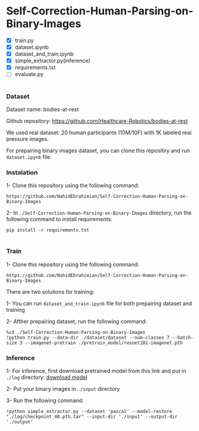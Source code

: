 # Self-Correction-Human-Parsing-on-Binary-Images


- [x] train.py
- [x] dataset.ipynb
- [x] dataset_and_train.ipynb
- [x] simple_extractor.py(inference)
- [x] requirements.txt
- [ ] evaluate.py
#

### Dataset

Dataset name: bodies-at-rest

Github repository: https://github.com/Healthcare-Robotics/bodies-at-rest

We used real dataset: 20 human participants (10M/10F) with 1K labeled real pressure images.

For prepairing binary images dataset, you can clone this repositiry and run `dataset.ipynb` file.


### Instalation

1- Clone this repository using the following command:

```
https://github.com/NahidEbrahimian/Self-Correction-Human-Parsing-on-Binary-Images
```

2- In ```./Self-Correction-Human-Parsing-on-Binary-Images``` directory, run the following command to install requirements:

```
pip install -r requirements.txt
```

#

### Train

1- Clone this repository using the following command:

```
https://github.com/NahidEbrahimian/Self-Correction-Human-Parsing-on-Binary-Images
```

There are two solutions for training:

1- You can run `dataset_and_train.ipynb` file for both prepairing dataset and training

2- Afther prepairing dataset, run the following command:

```
%cd ./Self-Correction-Human-Parsing-on-Binary-Images
!python train.py --data-dir ./dataset/dataset --num-classes 7 --batch-size 3 --imagenet-pretrain ./pretrain_model/resnet101-imagenet.pth
```

### Inference

1- For inference, first download pretrained model from this link and put in `./log` directory: [download model](https://drive.google.com/file/d/1-MGJP3ffp1OYEyirMx-l-uJ51k4Jlus9/view?usp=sharing)

2- Put your binary images in `./input` directory

3- Run the following command:

```
!python simple_extractor.py --dataset 'pascal' --model-restore "./log/checkpoint_40.pth.tar" --input-dir './input' --output-dir './output'
```


